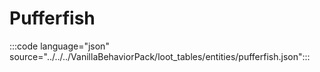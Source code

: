 # Pufferfish

:::code language="json" source="../../../VanillaBehaviorPack/loot_tables/entities/pufferfish.json":::